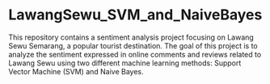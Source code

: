 # LawangSewu_SVM_and_NaiveBayes
This repository contains a sentiment analysis project focusing on Lawang Sewu Semarang, a popular tourist destination. The goal of this project is to analyze the sentiment expressed in online comments and reviews related to Lawang Sewu using two different machine learning methods: Support Vector Machine (SVM) and Naive Bayes.
